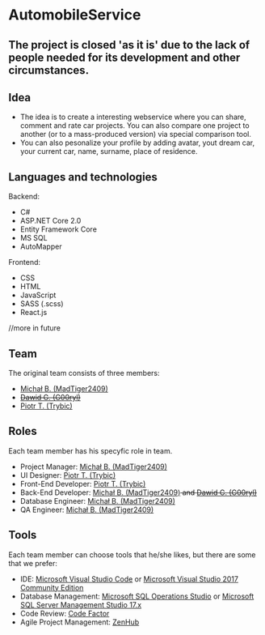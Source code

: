 # AutomobileService

## The project is closed 'as it is' due to the lack of people needed for its development and other circumstances.

## Idea
* The idea is to create a interesting webservice where you can share, comment and rate car projects. You can also compare one project to another (or to a mass-produced version) via special comparison tool.
* You can also pesonalize your profile by adding avatar, yout dream car, your current car, name, surname, place of residence.


## Languages and technologies
Backend:
* C#
* ASP.NET Core 2.0
* Entity Framework Core
* MS SQL
* AutoMapper

Frontend:
* CSS
* HTML
* JavaScript
* SASS (.scss)
* React.js

//more in future

## Team
The original team consists of three members:
* <a href="https://github.com/MadTiger2409">Michał B. (MadTiger2409)</a>
* <s><a href="https://github.com/G00ryl">Dawid G. (G00ryl)</a></s>
* <a href="https://github.com/Trybic">Piotr T. (Trybic)</a>

## Roles
Each team member has his specyfic role in team.
* Project Manager: <a href="https://github.com/MadTiger2409">Michał B. (MadTiger2409)</a>
* UI Designer: <a href="https://github.com/Trybic">Piotr T. (Trybic)</a>
* Front-End Developer: <a href="https://github.com/Trybic">Piotr T. (Trybic)</a>
* Back-End Developer: <a href="https://github.com/MadTiger2409">Michał B. (MadTiger2409)</a><s> and <a href="https://github.com/G00ryl">Dawid G. (G00ryl)</a></s>
* Database Engineer: <a href="https://github.com/MadTiger2409">Michał B. (MadTiger2409)</a>
* QA Engineer: <a href="https://github.com/MadTiger2409">Michał B. (MadTiger2409)</a>

## Tools
Each team member can choose tools that he/she likes, but there are some that we prefer:
* IDE: <a href="https://code.visualstudio.com/">Microsoft Visual Studio Code</a> or <a href="https://www.visualstudio.com/downloads/">Microsoft Visual Studio 2017 Community Edition</a>
* Database Management: <a href="https://docs.microsoft.com/en-us/sql/sql-operations-studio/download">Microsoft SQL Operations Studio</a> or <a href="https://docs.microsoft.com/en-us/sql/ssms/download-sql-server-management-studio-ssms">Microsoft SQL Server Management Studio 17.x</a>
* Code Review: <a href="https://www.codefactor.io">Code Factor</a>
* Agile Project Management: <a href="https://www.zenhub.com/">ZenHub</a>
